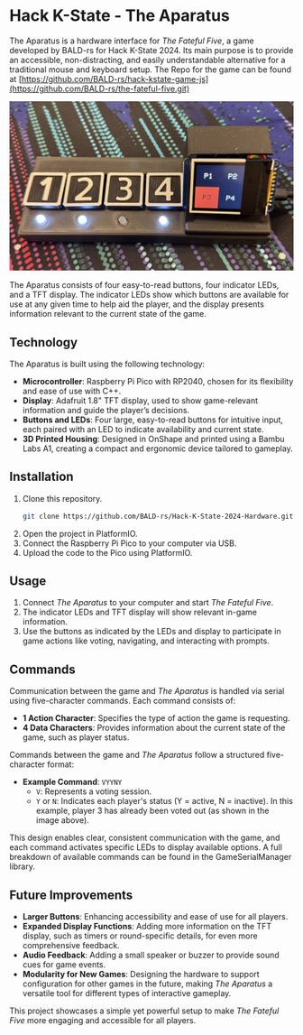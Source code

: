 
# Hack K-State - The Aparatus

The Aparatus is a hardware interface for *The Fateful Five*, a game developed by BALD-rs for Hack K-State 2024. Its main purpose is to provide an accessible, non-distracting, and easily understandable alternative for a traditional mouse and keyboard setup. The Repo for the game can be found at [https://github.com/BALD-rs/hack-kstate-game-js](https://github.com/BALD-rs/the-fateful-five.git)

![The Aparatus](assets/the-aparatus.jpg)

The Aparatus consists of four easy-to-read buttons, four indicator LEDs, and a TFT display. The indicator LEDs show which buttons are available for use at any given time to help aid the player, and the display presents information relevant to the current state of the game.

## Technology
The Aparatus is built using the following technology:
- **Microcontroller**: Raspberry Pi Pico with RP2040, chosen for its flexibility and ease of use with C++.
- **Display**: Adafruit 1.8" TFT display, used to show game-relevant information and guide the player’s decisions.
- **Buttons and LEDs**: Four large, easy-to-read buttons for intuitive input, each paired with an LED to indicate availability and current state.
- **3D Printed Housing**: Designed in OnShape and printed using a Bambu Labs A1, creating a compact and ergonomic device tailored to gameplay.

## Installation
1. Clone this repository.
   ```bash
   git clone https://github.com/BALD-rs/Hack-K-State-2024-Hardware.git
   ```
2. Open the project in PlatformIO.
3. Connect the Raspberry Pi Pico to your computer via USB.
4. Upload the code to the Pico using PlatformIO.

## Usage
1. Connect *The Aparatus* to your computer and start *The Fateful Five*.
2. The indicator LEDs and TFT display will show relevant in-game information.
3. Use the buttons as indicated by the LEDs and display to participate in game actions like voting, navigating, and interacting with prompts.

## Commands
Communication between the game and *The Aparatus* is handled via serial using five-character commands. Each command consists of:
  - **1 Action Character**: Specifies the type of action the game is requesting.
  - **4 Data Characters**: Provides information about the current state of the game, such as player status.

Commands between the game and *The Aparatus* follow a structured five-character format:
- **Example Command**: `VYYNY`
  - `V`: Represents a voting session.
  - `Y` or `N`: Indicates each player's status (Y = active, N = inactive). In this example, player 3 has already been voted out (as shown in the image above).

This design enables clear, consistent communication with the game, and each command activates specific LEDs to display available options. A full breakdown of available commands can be found in the GameSerialManager library.

## Future Improvements
- **Larger Buttons**: Enhancing accessibility and ease of use for all players.
- **Expanded Display Functions**: Adding more information on the TFT display, such as timers or round-specific details, for even more comprehensive feedback.
- **Audio Feedback**: Adding a small speaker or buzzer to provide sound cues for game events.
- **Modularity for New Games**: Designing the hardware to support configuration for other games in the future, making *The Aparatus* a versatile tool for different types of interactive gameplay.

This project showcases a simple yet powerful setup to make *The Fateful Five* more engaging and accessible for all players.

